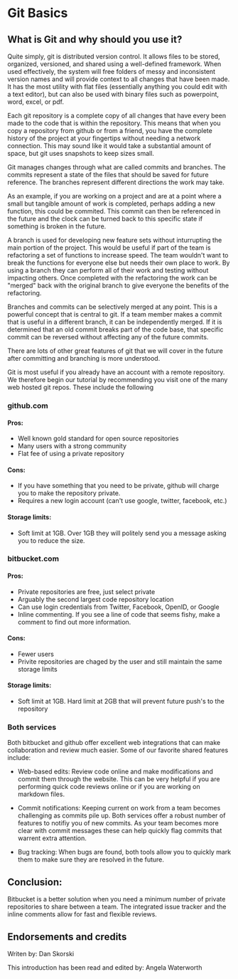 # Git Basics

## What is Git and why should you use it?

Quite simply, git is distributed version control.  It allows files to be stored, organized,  versioned, and shared using a well-defined framework.  When used effectively, the system will free folders of messy and inconsistent version names and will provide context to all changes that have been made.  It has the most utility with flat files (essentially anything you could edit with a text editor), but can also be used with binary files such as powerpoint, word, excel, or pdf.  

Each git repository is a complete copy of all changes that have every been made to the code that is within the repository.  This means that when you copy a repository from github or from a friend, you have the complete history of the project at your fingertips without needing a network connection.  This may sound like it would take a substantial amount of space, but git uses snapshots to keep sizes small.

Git manages changes through what are called commits and branches.  The commits represent a state of the files that should be saved for future reference.  The branches represent different directions the work may take.  

As an example, if you are working on a project and are at a point where a small but tangible amount of work is completed, perhaps adding a new function, this could be commited.  This commit can then be referenced in the future and the clock can be turned back to this specific state if something is broken in the future.

A branch is used for developing new feature sets without inturrupting the main portion of the project.  This would be useful if part of the team is refactoring a set of functions to increase speed.  The team wouldn't want to break the functions for everyone else but needs their own place to work.  By using a branch they can perform all of their work and testing without impacting others.  Once completed with the refactoring the work can be "merged" back with the original branch to give everyone the benefits of the refactoring.  

Branches and commits can be selectively merged at any point.  This is a powerful concept that is central to git.  If a team member makes a commit that is useful in a different branch, it can be independently merged.  If it is determined that an old commit breaks part of the code base, that specific commit can be reversed without affecting any of the future commits.  

There are lots of other great features of git that we will cover in the future after committing and branching is more understood.  


Git is most useful if you already have an account with a remote repository.  We therefore begin our tutorial by recommending you visit one of the many web hosted git repos.  These include the following

### github.com
#### Pros: 
- Well known gold standard for open source repositories
- Many users with a strong community
- Flat fee of using a private repository

#### Cons:
- If you have something that you need to be private, github will charge you to make the repository private.
- Requires a new login account (can't use google, twitter, facebook, etc.)

#### Storage limits:
- Soft limit at 1GB.  Over 1GB they will politely send you a message asking you to reduce the size.

### bitbucket.com

#### Pros:

- Private repositories are free, just select private
- Arguably the second largest code repository location
- Can use login credentials from Twitter, Facebook, OpenID, or Google
- Inline commenting.  If you see a line of code that seems fishy, make a comment to find out more information.
	
#### Cons:

- Fewer users
- Privite repositories are chaged by the user and still maintain the same storage limits

#### Storage limits:

- Soft limit at 1GB.  Hard limit at 2GB that will prevent future push's to the repository

### Both services

Both bitbucket and github offer excellent web integrations that can make collaboration and review much easier.  Some of our favorite shared features include:

- Web-based edits:
	Review code online and make modifications and commit them through the website.  This can be very helpful if you are performing quick code reviews online or if you are working on markdown files.
	
- Commit notifications:
	Keeping current on work from a team becomes challenging as commits pile up.  Both services offer a robust number of features to notifiy you of new commits.  As your team becomes more clear with commit messages these can help quickly flag commits that warrent extra attention.

- Bug tracking:
	When bugs are found, both tools allow you to quickly mark them to make sure they are resolved in the future.  

## Conclusion:

Bitbucket is a better solution when you need a minimum number of private repositories to share between a team.  The integrated issue tracker and the inline comments allow for fast and flexible reviews.

## Endorsements and credits

Writen by: Dan Skorski

This introduction has been read and edited by:
Angela Waterworth
